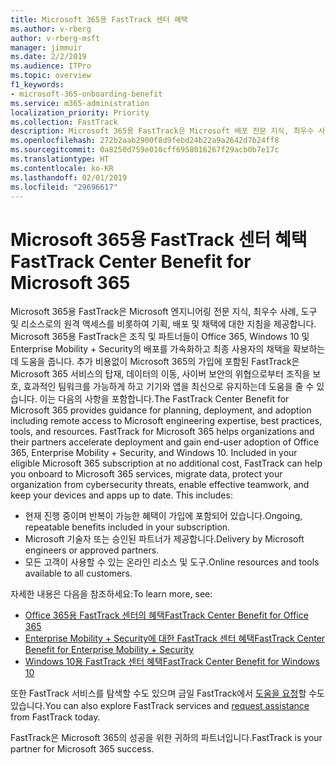 ```yaml
---
title: Microsoft 365용 FastTrack 센터 혜택
ms.author: v-rberg
author: v-rberg-msft
manager: jimmuir
ms.date: 2/2/2019
ms.audience: ITPro
ms.topic: overview
f1_keywords:
- microsoft-365-onboarding-benefit
ms.service: m365-administration
localization_priority: Priority
ms.collection: FastTrack
description: Microsoft 365용 FastTrack은 Microsoft 배포 전문 지식, 최우수 사례, 도구 및 리소스로의 원격 액세스를 비롯하여 기획, 배포 및 채택에 대한 지침을 제공합니다.   Microsoft 365용 FastTrack은 조직 및 파트너들이 Office 365, Windows 10 및 Enterprise Mobility + Security의 배포를 가속화하고 최종 사용자의 채택을 확보하는데 도움을 줍니다.
ms.openlocfilehash: 272b2aab2900f8d9febd24b22a9a2642d7b24ff8
ms.sourcegitcommit: 0a8250d759e010cff6958016267f29acb0b7e17c
ms.translationtype: HT
ms.contentlocale: ko-KR
ms.lasthandoff: 02/01/2019
ms.locfileid: "29696617"
---
```

# <a name="fasttrack-center-benefit-for-microsoft-365"></a><span data-ttu-id="1eaff-104">Microsoft 365용 FastTrack 센터 혜택</span><span class="sxs-lookup"><span data-stu-id="1eaff-104">FastTrack Center Benefit for Microsoft 365</span></span>

<span data-ttu-id="1eaff-p102">Microsoft 365용 FastTrack은 Microsoft 엔지니어링 전문 지식, 최우수 사례, 도구 및 리소스로의 원격 액세스를 비롯하여 기획, 배포 및 채택에 대한 지침을 제공합니다.   Microsoft 365용 FastTrack은 조직 및 파트너들이 Office 365, Windows 10 및 Enterprise Mobility + Security의 배포를 가속화하고 최종 사용자의 채택을 확보하는데 도움을 줍니다. 추가 비용없이 Microsoft 365의 가입에 포함된 FastTrack은 Microsoft 365 서비스의 탑재, 데이터의 이동, 사이버 보안의 위협으로부터 조직을 보호, 효과적인 팀워크를 가능하게 하고 기기와 앱을 최신으로 유지하는데 도움을 줄 수 있습니다. 이는 다음의 사항을 포함합니다.</span><span class="sxs-lookup"><span data-stu-id="1eaff-p102">The FastTrack Center Benefit for Microsoft 365 provides guidance for planning, deployment, and adoption including remote access to Microsoft engineering expertise, best practices, tools, and resources. FastTrack for Microsoft 365 helps organizations and their partners accelerate deployment and gain end-user adoption of Office 365, Enterprise Mobility + Security, and Windows 10. Included in your eligible Microsoft 365 subscription at no additional cost, FastTrack can help you onboard to Microsoft 365 services, migrate data, protect your organization from cybersecurity threats, enable effective teamwork, and keep your devices and apps up to date. This includes:</span></span>

- <span data-ttu-id="1eaff-109">현재 진행 중이며 반복이 가능한 혜택이 가입에 포함되어 있습니다.</span><span class="sxs-lookup"><span data-stu-id="1eaff-109">Ongoing, repeatable benefits included in your subscription.</span></span>
- <span data-ttu-id="1eaff-110">Microsoft 기술자 또는 승인된 파트너가 제공합니다.</span><span class="sxs-lookup"><span data-stu-id="1eaff-110">Delivery by Microsoft engineers or approved partners.</span></span>
- <span data-ttu-id="1eaff-111">모든 고객이 사용할 수 있는 온라인 리소스 및 도구.</span><span class="sxs-lookup"><span data-stu-id="1eaff-111">Online resources and tools available to all customers.</span></span>
  
<span data-ttu-id="1eaff-112">자세한 내용은 다음을 참조하세요:</span><span class="sxs-lookup"><span data-stu-id="1eaff-112">To learn more, see:</span></span>

- [<span data-ttu-id="1eaff-113">Office 365용 FastTrack 센터의 혜택</span><span class="sxs-lookup"><span data-stu-id="1eaff-113">FastTrack Center Benefit for Office 365</span></span>](https://go.microsoft.com/fwlink/?linkid=2044752) 
- [<span data-ttu-id="1eaff-114">Enterprise Mobility + Security에 대한 FastTrack 센터 혜택</span><span class="sxs-lookup"><span data-stu-id="1eaff-114">FastTrack Center Benefit for Enterprise Mobility + Security</span></span>](https://go.microsoft.com/fwlink/?linkid=2005312)
- [<span data-ttu-id="1eaff-115">Windows 10용 FastTrack 센터 혜택</span><span class="sxs-lookup"><span data-stu-id="1eaff-115">FastTrack Center Benefit for Windows 10</span></span>](https://go.microsoft.com/fwlink/?linkid=2044661) 

<span data-ttu-id="1eaff-116">또한 FastTrack 서비스를 탐색할 수도 있으며 금일 FastTrack에서 [도움을 요청](https://go.microsoft.com/fwlink/p/?LinkId=2003903)할 수도 있습니다.</span><span class="sxs-lookup"><span data-stu-id="1eaff-116">You can also explore FastTrack services and [request assistance](https://go.microsoft.com/fwlink/p/?LinkId=2003903) from FastTrack today.</span></span>

<span data-ttu-id="1eaff-117">FastTrack은 Microsoft 365의 성공을 위한 귀하의 파트너입니다.</span><span class="sxs-lookup"><span data-stu-id="1eaff-117">FastTrack is your partner for Microsoft 365 success.</span></span>
  
  

 